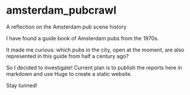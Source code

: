 # amsterdam_pubcrawl
A reflection on the Amsterdam pub scene history

I have found a guide book of Amsterdam pubs from the 1970s.

It made me curious: which pubs in the city, open at the moment, are also represented in this guide from half a century ago?

So I decided to investigate! Current plan is to publish the reports here in markdown and use Huge to create a static website.

Stay tunned!
